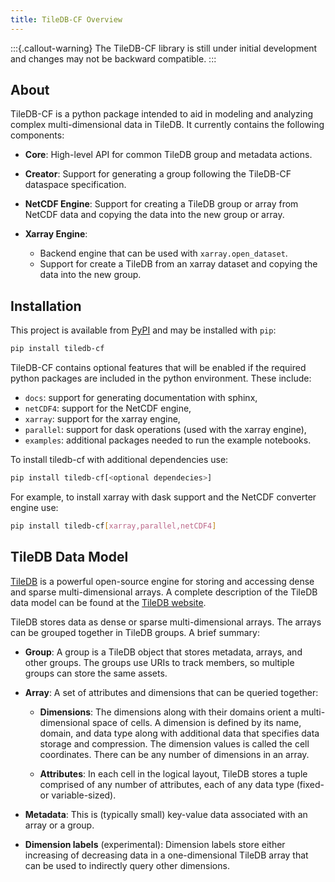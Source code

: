 ```yaml
---
title: TileDB-CF Overview
---
```


:::{.callout-warning}
The TileDB-CF library is still under initial development and changes may not be backward compatible.
:::

## About

TileDB-CF is a python package intended to aid in modeling and analyzing complex multi-dimensional data in TileDB. It currently contains the following components:

* **Core**: High-level API for common TileDB group and metadata actions.

* **Creator**: Support for generating a group following the TileDB-CF dataspace specification.

* **NetCDF Engine**: Support for creating a TileDB group or array from NetCDF data and copying the data into the new group or array.

* **Xarray Engine**:

  - Backend engine that can be used with `xarray.open_dataset`.
  - Support for create a TileDB from an xarray dataset and copying the data into the new group.


## Installation

This project is available from [PyPI](https://pypi.org/project/tiledb-cf) and may be installed with `pip`:

```bash
pip install tiledb-cf
```

TileDB-CF contains optional features that will be enabled if the required python packages are included in the python environment. These include:

* `docs`: support for generating documentation with sphinx,
* `netCDF4`: support for the NetCDF engine,
* `xarray`: support for the xarray engine,
* `parallel`: support for dask operations (used with the xarray engine),
* `examples`: additional packages needed to run the example notebooks.


To install tiledb-cf with additional dependencies use:

```bash
pip install tiledb-cf[<optional dependecies>]
```

For example, to install xarray with dask support and the NetCDF converter engine use:

```bash
pip install tiledb-cf[xarray,parallel,netCDF4]
```

## TileDB Data Model

[TileDB](https://github.com/TileDB-Inc/TileDB) is a powerful open-source engine for storing and accessing dense and sparse multi-dimensional arrays.  A complete description of the TileDB data model can be found at the [TileDB website](https://docs.tiledb.com).

TileDB stores data as dense or sparse multi-dimensional arrays. The arrays can be grouped together in TileDB groups. A brief summary:

* **Group**: A group is a TileDB object that stores metadata, arrays, and other groups. The groups use URIs to track members, so multiple groups can store the same assets.

* **Array**: A set of attributes and dimensions that can be queried together:

    * **Dimensions**: The dimensions along with their domains orient a multi-dimensional space of cells. A dimension is defined by its name, domain, and data type along with additional data that specifies data storage and compression. The dimension values is called the cell coordinates. There can be any number of dimensions in an array.

    * **Attributes**: In each cell in the logical layout, TileDB stores a tuple comprised of any number of attributes, each of any data type (fixed- or variable-sized).

* **Metadata**: This is (typically small) key-value data associated with an array or a group.

* **Dimension labels** (experimental): Dimension labels store either increasing of decreasing data in a one-dimensional TileDB array that can be used to indirectly query other dimensions.
